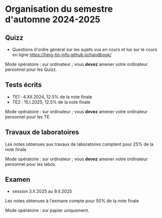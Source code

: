 # Organisation du semestre d'automne 2024-2025

## Quizz

- Questions d'ordre général sur les sujets vus en cours et lus sur le cours en ligne https://heig-tin-info.github.io/handbook/

Mode opératoire : sur ordinateur ; vous **devez** amener votre ordinateur personnel pour les Quizz.


## Tests écrits

- TE1 : 4.XII.2024, 12.5% de la note finale
- TE2 : 15.I.2025, 12.5% de la note finale

Mode opératoire : sur ordinateur ; vous **devez** amener votre ordinateur personnel pour les TE.

## Travaux de laboratoires

Les notes obtenues aux travaux de laboratoires comptent pour 25% de la note finale

Mode opératoire : sur ordinateur ; vous **devez** amener votre ordinateur personnel pour les labos.

## Examen

- session 3.II.2025 au 9.II.2025

Les notes obtenues à l'exmane compte pour 50% de la note finale

Mode opératoire : sur papier uniquement.
